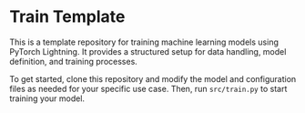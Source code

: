 # Train Template

This is a template repository for training machine learning models using PyTorch Lightning. It provides a structured setup for data handling, model definition, and training processes.

To get started, clone this repository and modify the model and configuration files as needed for your specific use case. Then, run `src/train.py` to start training your model.